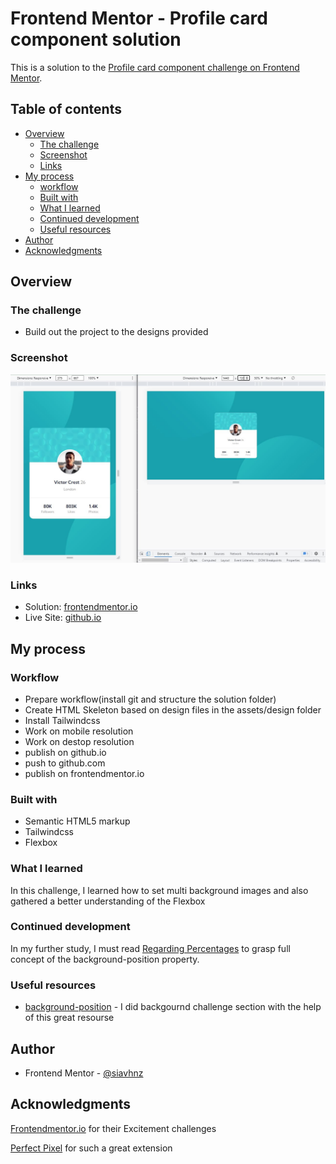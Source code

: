 # Frontend Mentor - Profile card component solution

This is a solution to the [Profile card component challenge on Frontend Mentor](https://www.frontendmentor.io/challenges/profile-card-component-cfArpWshJ).

## Table of contents

- [Overview](#overview)
  - [The challenge](#the-challenge)
  - [Screenshot](#screenshot)
  - [Links](#links)
- [My process](#my-process)
  - [workflow](#workflow)
  - [Built with](#built-with)
  - [What I learned](#what-i-learned)
  - [Continued development](#continued-development)
  - [Useful resources](#useful-resources)
- [Author](#author)
- [Acknowledgments](#acknowledgments)

## Overview

### The challenge

- Build out the project to the designs provided

### Screenshot

![screenshot](./assets/images/screenshot.jpg)

### Links

- Solution: [frontendmentor.io](https://your-solution-url.com)
- Live Site: [github.io](https://siavhnz.github.io/frontendmentor/5.profile-card/index.html)

## My process

### Workflow
 - Prepare workflow(install git and structure the solution folder)
 - Create HTML Skeleton based on design files in the assets/design folder
 - Install Tailwindcss
 - Work on mobile resolution
 - Work on destop resolution
 - publish on github.io
 - push to github.com
 - publish on frontendmentor.io


### Built with

- Semantic HTML5 markup
- Tailwindcss
- Flexbox

### What I learned

In this challenge, I learned how to set multi background images and also gathered a better understanding of the Flexbox

### Continued development

In my further study, I must read [Regarding Percentages](https://developer.mozilla.org/en-US/docs/Web/CSS/background-position#regarding_percentages) to grasp full concept of the background-position property.

### Useful resources

- [background-position](https://developer.mozilla.org/en-US/docs/Web/CSS/background-position) - I did backgournd challenge section with the help of this great resourse


## Author

- Frontend Mentor - [@siavhnz](https://www.frontendmentor.io/profile/siavhnz)


## Acknowledgments

[Frontendmentor.io](https://www.frontendmentor.io/challenges) for their Excitement challenges  

[Perfect Pixel](https://chrome.google.com/webstore/detail/perfectpixel-by-welldonec/dkaagdgjmgdmbnecmcefdhjekcoceebi?hl=en) for such a great extension
